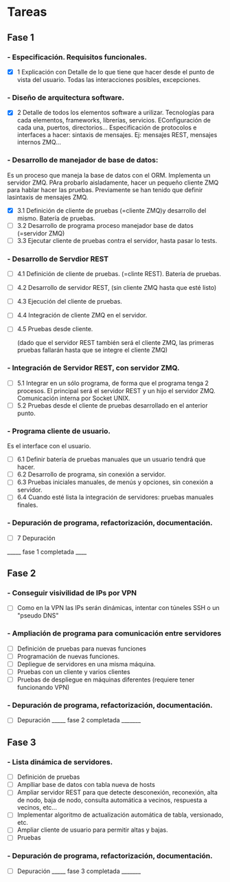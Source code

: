 
# Tareas
## Fase 1

### - Especificación. Requisitos funcionales.
- [x] 1 Explicación con Detalle de lo que tiene que hacer desde el punto de vista del usuario. Todas las interacciones posibles, excepciones.
	
### - Diseño de arquitectura software.
- [x] 2 Detalle de todos los elementos software a urilizar. Tecnologías para cada elementos, frameworks, librerías, servicios. EConfiguración de cada una, puertos, directorios... Especificación de protocolos e interfaces a hacer: sintaxis de mensajes. Ej: mensajes REST, mensajes internos ZMQ...
	
### - Desarrollo de manejador de base de datos:
	
  Es un proceso que maneja la base de datos con el ORM. Implementa un servidor ZMQ. PAra probarlo aisladamente, hacer un pequeño cliente ZMQ para hablar hacer las pruebas. Previamente se han tenido que definir lasintaxis de mensajes ZMQ.
- [x] 3.1 Definición de cliente de pruebas (=cliente ZMQ)y desarrollo del mismo. Batería de pruebas.
- [ ] 3.2 Desarrollo de programa proceso manejador base de datos (=servidor ZMQ)
- [ ] 3.3 Ejecutar cliente de pruebas contra el servidor, hasta pasar lo tests.
	
### -  Desarrollo de Servdior REST
- [ ] 4.1 Definición de cliente de pruebas. (=clinte REST). Batería de pruebas.
- [ ] 4.2 Desarrollo de servidor REST, (sin cliente ZMQ hasta que esté listo)
- [ ] 4.3 Ejecución del cliente de pruebas.
- [ ] 4.4 Integración de cliente ZMQ en el servidor.
- [ ] 4.5 Pruebas desde cliente.
      
	(dado que el servidor REST también será el cliente ZMQ, las primeras pruebas fallarán hasta que se integre el cliente ZMQ)
	
### -  Integración de Servidor REST, con servidor ZMQ.
- [ ] 5.1 Integrar en un sólo programa, de forma que el programa tenga 2 procesos. El principal será el servidor REST y un hijo el servidor ZMQ. Comunicación interna por Socket UNIX.
- [ ] 5.2 Pruebas desde el cliente de pruebas desarrollado en el anterior punto.
	
### -  Programa cliente de usuario.

Es el interface con el usuario.
- [ ] 6.1 Definir batería de pruebas manuales que un usuario tendrá que hacer.
- [ ] 6.2 Desarrollo de programa, sin conexión a servidor.
- [ ] 6.3 Pruebas iniciales manuales, de menús y opciones, sin conexión a servidor.
- [ ] 6.4 Cuando esté lista la integración de servidores: pruebas manuales finales.
	
### - Depuración de programa, refactorización, documentación.
- [ ] 7 Depuración
	
_____ fase 1 completada ____	

## Fase 2
### - Conseguir visivilidad de IPs por VPN
- [ ]	Como en la VPN las IPs serán dinámicas, intentar con túneles SSH o un "pseudo DNS"
	
### - Ampliación de programa para comunicación entre servidores
- [ ]	Definición de pruebas para nuevas funciones
- [ ]	Programación de nuevas funciones.
- [ ]	Depliegue de servidores en una misma máquina.
- [ ]	Pruebas con un cliente y varios clientes
- [ ]	Pruebas de despliegue en máquinas diferentes (requiere tener funcionando VPN)

### - Depuración de programa, refactorización, documentación.
- [ ] Depuración
_____ 	fase 2 completada _______
## Fase 3
### - Lista dinámica de servidores.
- [ ] Definición de pruebas
- [ ] Amplliar base de datos con tabla nueva de hosts
- [ ] Ampliar servidor REST para que detecte desconexión, reconexión, alta de nodo, baja de nodo, consulta automática a vecinos, respuesta a vecinos, etc...
- [ ] Implementar algoritmo de actualización automática de tabla, versionado, etc.
- [ ] Ampliar cliente de usuario para permitir altas y bajas.
- [ ] Pruebas
	
### - Depuración de programa, refactorización, documentación.
- [ ] Depuración
_____ 	fase 3 completada _______
	
